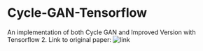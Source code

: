 # Cycle-GAN-Tensorflow
An implementation of both Cycle GAN and Improved Version with Tensorflow 2.
Link to original paper: ![link](https://arxiv.org/abs/1703.10593)
